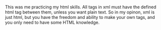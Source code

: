 This was me practicing my html skills.
All tags in xml must have the defined html tag between them, unless you want plain text.
So in my opinon, xml is just html, but you have the freedom and ability to make your own tags, and you only need to have some HTML knowledge.